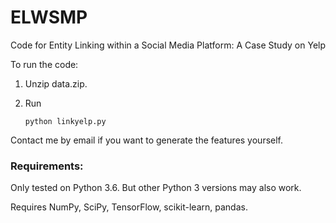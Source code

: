 # ELWSMP
Code for Entity Linking within a Social Media Platform: A Case Study on Yelp

To run the code:

1. Unzip data.zip.

2. Run
    ```
    python linkyelp.py
    ```

Contact me by email if you want to generate the features yourself.

### Requirements:

Only tested on Python 3.6. But other Python 3 versions may also work.

Requires NumPy, SciPy, TensorFlow, scikit-learn, pandas.
